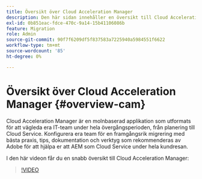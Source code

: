 ```yaml
---
title: Översikt över Cloud Acceleration Manager
description: Den här sidan innehåller en översikt till Cloud Acceleration Manager.
exl-id: 0b851eac-fdce-470c-9a14-15b41106086b
feature: Migration
role: Admin
source-git-commit: 90f7f6209df5f837583a7225940a5984551f6622
workflow-type: tm+mt
source-wordcount: '85'
ht-degree: 0%

---
```


# Översikt över Cloud Acceleration Manager {#overview-cam}

Cloud Acceleration Manager är en molnbaserad applikation som utformats för att vägleda era IT-team under hela övergångsperioden, från planering till Cloud Service. Konfigurera era team för en framgångsrik migrering med bästa praxis, tips, dokumentation och verktyg som rekommenderas av Adobe för att hjälpa er att AEM som Cloud Service under hela kundresan.

I den här videon får du en snabb översikt till Cloud Acceleration Manager:

>[!VIDEO](https://video.tv.adobe.com/v/335547)

